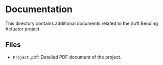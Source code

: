 # Documentation

This directory contains additional documents related to the Soft Bending Actuator project.

## Files

- `Project.pdf`: Detailed PDF document of the project.
